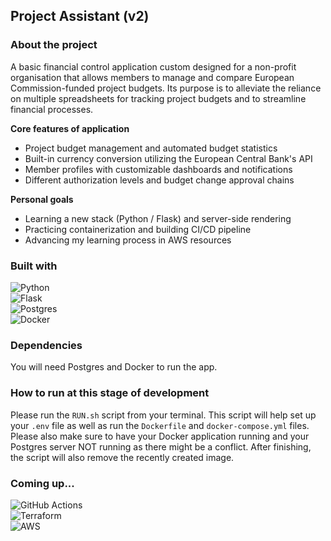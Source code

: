 ## Project Assistant (v2)

### About the project

A basic financial control application custom designed for a non-profit organisation that allows members to manage and compare European Commission-funded project budgets.
Its purpose is to alleviate the reliance on multiple spreadsheets for tracking project budgets and to streamline financial processes.

**Core features of application**

- Project budget management and automated budget statistics 
- Built-in currency conversion utilizing the European Central Bank's API
- Member profiles with customizable dashboards and notifications
- Different authorization levels and budget change approval chains

**Personal goals**

- Learning a new stack (Python / Flask) and server-side rendering
- Practicing containerization and building CI/CD pipeline
- Advancing my learning process in AWS resources

### Built with

![Python](https://img.shields.io/badge/python-3670A0?style=for-the-badge&logo=python&logoColor=ffdd54) <br>
![Flask](https://img.shields.io/badge/flask-%23000.svg?style=for-the-badge&logo=flask&logoColor=white) <br>
![Postgres](https://img.shields.io/badge/postgres-%23316192.svg?style=for-the-badge&logo=postgresql&logoColor=white) <br>
![Docker](https://img.shields.io/badge/docker-%230db7ed.svg?style=for-the-badge&logo=docker&logoColor=white) <br>

### Dependencies

You will need Postgres and Docker to run the app.

### How to run at this stage of development

Please run the `RUN.sh` script from your terminal. 
This script will help set up your `.env` file as well as run the `Dockerfile` and `docker-compose.yml` files. Please also make sure to have your Docker application running and your Postgres server NOT running as there might be a conflict.
After finishing, the script will also remove the recently created image.

### Coming up...

![GitHub Actions](https://img.shields.io/badge/github%20actions-%232671E5.svg?style=for-the-badge&logo=githubactions&logoColor=white) <br>
![Terraform](https://img.shields.io/badge/terraform-%235835CC.svg?style=for-the-badge&logo=terraform&logoColor=white) <br>
![AWS](https://img.shields.io/badge/AWS-%23FF9900.svg?style=for-the-badge&logo=amazon-aws&logoColor=white) <br>